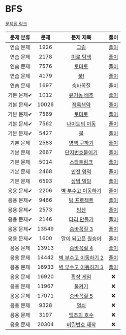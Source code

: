 # BFS

[문제집 링크](https://www.acmicpc.net/workbook/view/7313)

| 문제 분류 | 문제 | 문제 제목 | 풀이 |
| :--: | :--: | :--: | :--: |
| 연습 문제 | 1926 | [그림](https://www.acmicpc.net/problem/1926) | [풀이](./그림.cpp) |
| 연습 문제 | 2178 | [미로 탐색](https://www.acmicpc.net/problem/2178) | [풀이](./미로탐색.cpp) |
| 연습 문제 | 7576 | [토마토](https://www.acmicpc.net/problem/7576) | [풀이](./토마토.cpp) |
| 연습 문제 | 4179 | [불!](https://www.acmicpc.net/problem/4179) | [풀이](./불!.cpp) |
| 연습 문제 | 1697 | [숨바꼭질](https://www.acmicpc.net/problem/1697) | [풀이](./숨바꼭질.cpp) |
| 기본 문제✔ | 1012 | [유기농 배추](https://www.acmicpc.net/problem/1012) | [풀이](./유기농배추.cpp) |
| 기본 문제✔ | 10026 | [적록색약](https://www.acmicpc.net/problem/10026) | [풀이](./적록색약.cpp) |
| 기본 문제✔ | 7569 | [토마토](https://www.acmicpc.net/problem/7569) | [풀이](./토마토3D.cpp) |
| 기본 문제✔ | 7562 | [나이트의 이동](https://www.acmicpc.net/problem/7562) | [풀이](./나이트의_이동.cpp) |
| 기본 문제✔ | 5427 | [불](https://www.acmicpc.net/problem/5427) | [풀이](./불.cpp) |
| 기본 문제 | 2583 | [영역 구하기](https://www.acmicpc.net/problem/2583) | [풀이](./영역구하기.cpp) |
| 기본 문제 | 2667 | [단지번호붙이기](https://www.acmicpc.net/problem/2667) | [풀이](./단지번호붙이기.cpp) |
| 기본 문제 | 5014 | [스타트링크](https://www.acmicpc.net/problem/5014) | [풀이](./스타트링크.cpp) |
| 기본 문제 | 2468 | [안전 영역](https://www.acmicpc.net/problem/2468) | [풀이](./안전영역.cpp) |
| 기본 문제 | 6593 | [상범 빌딩](https://www.acmicpc.net/problem/6593) | [풀이](./상범빌딩.cpp) |
| 응용 문제✔ | 2206 | [벽 부수고 이동하기](https://www.acmicpc.net/problem/2206) | [풀이](./벽부수고이동하기.cpp) |
| 응용 문제✔ | 9466 | [텀 프로젝트](https://www.acmicpc.net/problem/9466) | [풀이](./텀프로젝트.cpp) |
| 응용 문제✔ | 2573 | [빙산](https://www.acmicpc.net/problem/2573) | [풀이](./빙산.cpp) |
| 응용 문제✔ | 2146 | [다리 만들기](https://www.acmicpc.net/problem/2146) | [풀이](./다리만들기.cpp) |
| 응용 문제✔ | 13549 | [숨바꼭질 3](https://www.acmicpc.net/problem/13549) | [풀이](./숨바꼭질3.cpp) |
| 응용 문제✔ | 1600 | [말이 되고픈 원숭이](https://www.acmicpc.net/problem/1600) | [풀이](./말이되고픈원숭이.cpp) |
| 응용 문제 | 13913 | [숨바꼭질 4](https://www.acmicpc.net/problem/13913) | [풀이](./숨바꼭질4.cpp) |
| 응용 문제 | 14442 | [벽 부수고 이동하기 2](https://www.acmicpc.net/problem/14442) | [풀이](./벽부수고이동하기2.cpp) |
| 응용 문제 | 16933 | [벽 부수고 이동하기 3](https://www.acmicpc.net/problem/16933) | [풀이](./벽부수고이동하기3.cpp) |
| 응용 문제 | 16920 | [확장 게임](https://www.acmicpc.net/problem/16920) | ❌ |
| 응용 문제 | 11967 | [불켜기](https://www.acmicpc.net/problem/11967) | ❌ |
| 응용 문제 | 17071 | [숨바꼭질 5](https://www.acmicpc.net/problem/17071) | ❌ |
| 응용 문제 | 9328 | [열쇠](https://www.acmicpc.net/problem/9328) | ❌ |
| 응용 문제 | 3197 | [백조의 호수](https://www.acmicpc.net/problem/3197) | ❌ |
| 응용 문제 | 20304 | [비밀번호 제작](https://www.acmicpc.net/problem/20304) | ❌ |